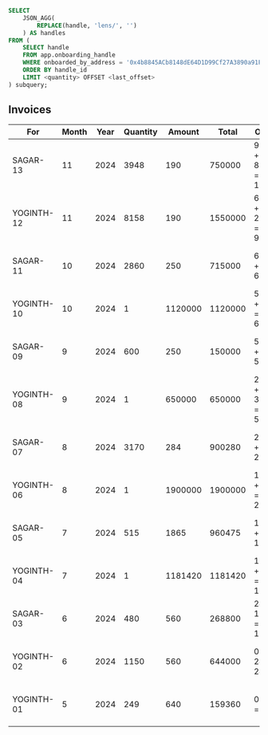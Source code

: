 ```sql
SELECT 
    JSON_AGG(
        REPLACE(handle, 'lens/', '')
    ) AS handles
FROM (
    SELECT handle
    FROM app.onboarding_handle
    WHERE onboarded_by_address = '0x4b8845ACb8148dE64D1D99Cf27A3890a91F55E53'
    ORDER BY handle_id
    LIMIT <quantity> OFFSET <last_offset>
) subquery;
```

## Invoices

| For        | Month | Year | Quantity | Amount  | Total   | Offset              | Filter                  |
|------------|-------|------|----------|---------|---------|---------------------|-------------------------|
| SAGAR-13   | 11    | 2024 | 3948     | 190     | 750000  | 9028 + 8158 = 17186 | LIMIT 3948 OFFSET 17186 |
| YOGINTH-12 | 11    | 2024 | 8158     | 190     | 1550000 | 6168 + 2860 = 9028  | LIMIT 8158 OFFSET 9028  |
| SAGAR-11   | 10    | 2024 | 2860     | 250     | 715000  | 6167 + 1 = 6168     | LIMIT 2860 OFFSET 6168  |
| YOGINTH-10 | 10    | 2024 | 1        | 1120000 | 1120000 | 5567 + 600 = 6167   | LIMIT 1 OFFSET 6167     |
| SAGAR-09   | 9     | 2024 | 600      | 250     | 150000  | 5566 + 1 = 5567     | LIMIT 600 OFFSET 5567   |
| YOGINTH-08 | 9     | 2024 | 1        | 650000  | 650000  | 2396 + 3170 = 5566  | LIMIT 1 OFFSET 5566     |
| SAGAR-07   | 8     | 2024 | 3170     | 284     | 900280  | 2395 + 1 = 2396     | LIMIT 3170 OFFSET 2396  |
| YOGINTH-06 | 8     | 2024 | 1        | 1900000 | 1900000 | 1880 + 515 = 2395   | LIMIT 1 OFFSET 2395     |
| SAGAR-05   | 7     | 2024 | 515      | 1865    | 960475  | 1879 + 1 = 1880     | LIMIT 515 OFFSET 1880   |
| YOGINTH-04 | 7     | 2024 | 1        | 1181420 | 1181420 | 1399 + 480 = 1879   | LIMIT 1 OFFSET 1879     |
| SAGAR-03   | 6     | 2024 | 480      | 560     | 268800  | 249 + 1150 = 1399   | LIMIT 480 OFFSET 1399   |
| YOGINTH-02 | 6     | 2024 | 1150     | 560     | 644000  | 0 + 249 = 249       | LIMIT 1150 OFFSET 249   |
| YOGINTH-01 | 5     | 2024 | 249      | 640     | 159360  | 0 + 0 = 0           | LIMIT 249 OFFSET 0      |
